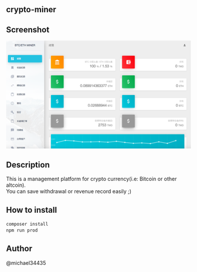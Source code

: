 crypto-miner
---

## Screenshot
![Alt text](screenshot.png)

## Description
This is a management platform for crypto currency(i.e: Bitcoin or other altcoin).  
You can save withdrawal or revenue record easily ;)

## How to install
```bash
composer install
npm run prod
```

## Author
@michael34435
